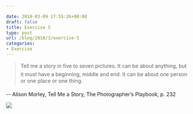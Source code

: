 ```yaml
---

date: 2018-03-09 17:55:26+00:00
draft: false
title: Exercise 5
type: post
url: /blog/2018/3/exercise-5
categories:
- Exercise
---
```



  

<blockquote>
    Tell me a story in five to seven pictures. It can be about anything, but it must have a beginning, middle and end. It can be about one person or one place or one thing.
  </blockquote>


  -- Alison Morley, Tell Me a Story, The Photographer’s Playbook, p. 232


  
![](/images/2018-03-09-20183exercise-5/D0DCAF87-5EBA-4CF4-8014-406513B8E7CA.JPG)

